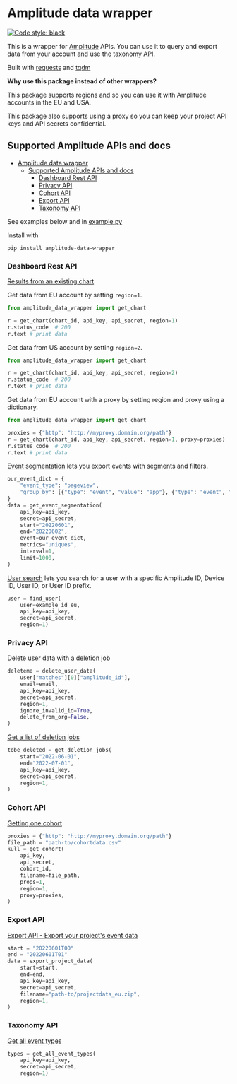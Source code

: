 # Amplitude data wrapper

[![Code style: black](https://img.shields.io/badge/code%20style-black-000000.svg)](https://github.com/psf/black)

This is a wrapper for [Amplitude](https://amplitude.com/) APIs. You can use it to query and export data from your account and use the taxonomy API.

Built with [requests](https://requests.readthedocs.io/en/latest/) and [tqdm](https://github.com/tqdm/tqdm)

**Why use this package instead of other wrappers?**

This package supports regions and so you can use it with Amplitude accounts in the EU and USA.

This package also supports using a proxy so you can keep your project API keys and API secrets confidential.

## Supported Amplitude APIs and docs

- [Amplitude data wrapper](#amplitude-data-wrapper)
  - [Supported Amplitude APIs and docs](#supported-amplitude-apis-and-docs)
    - [Dashboard Rest API](#dashboard-rest-api)
    - [Privacy API](#privacy-api)
    - [Cohort API](#cohort-api)
    - [Export API](#export-api)
    - [Taxonomy API](#taxonomy-api)

See examples below and in [example.py](example.py)

Install with

```
pip install amplitude-data-wrapper
```

### Dashboard Rest API

[Results from an existing chart](https://developers.amplitude.com/docs/dashboard-rest-api#results-from-an-existing-chart)

Get data from EU account by setting `region=1`.

```python
from amplitude_data_wrapper import get_chart

r = get_chart(chart_id, api_key, api_secret, region=1)
r.status_code  # 200
r.text # print data
```

Get data from US account by setting `region=2`.

```python
from amplitude_data_wrapper import get_chart

r = get_chart(chart_id, api_key, api_secret, region=2)
r.status_code  # 200
r.text # print data
```

Get data from EU account with a proxy by setting region and proxy using a dictionary.

```python
from amplitude_data_wrapper import get_chart

proxies = {"http": "http://myproxy.domain.org/path"}
r = get_chart(chart_id, api_key, api_secret, region=1, proxy=proxies)
r.status_code  # 200
r.text # print data
```

[Event segmentation](https://developers.amplitude.com/docs/dashboard-rest-api#event-segmentation) lets you export events with segments and filters.

```python
our_event_dict = {
    "event_type": "pageview",
    "group_by": [{"type": "event", "value": "app"}, {"type": "event", "value": "team"}],
}
data = get_event_segmentation(
    api_key=api_key,
    secret=api_secret,
    start="20220601",
    end="20220602",
    event=our_event_dict,
    metrics="uniques",
    interval=1,
    limit=1000,
)
```

[User search](https://developers.amplitude.com/docs/dashboard-rest-api#user-search) lets you search for a user with a specific Amplitude ID, Device ID, User ID, or User ID prefix.

```python
user = find_user(
    user=example_id_eu, 
    api_key=api_key, 
    secret=api_secret,
    region=1)
```

### Privacy API

Delete user data with a [deletion job](https://developers.amplitude.com/docs/user-deletion#deletion-job)

```python
deleteme = delete_user_data(
    user["matches"][0]["amplitude_id"],
    email=email,
    api_key=api_key,
    secret=api_secret,
    region=1,
    ignore_invalid_id=True,
    delete_from_org=False,
)
```

[Get a list of deletion jobs](https://developers.amplitude.com/docs/user-deletion#get)

```python
tobe_deleted = get_deletion_jobs(
    start="2022-06-01",
    end="2022-07-01",
    api_key=api_key,
    secret=api_secret,
    region=1,
)
```

### Cohort API

[Getting one cohort](https://developers.amplitude.com/docs/behavioral-cohorts-api#getting-one-cohort)

```python
proxies = {"http": "http://myproxy.domain.org/path"}
file_path = "path-to/cohortdata.csv"
kull = get_cohort(
    api_key,
    api_secret,
    cohort_id,
    filename=file_path,
    props=1,
    region=1,
    proxy=proxies,
)
```

### Export API

[Export API - Export your project's event data](https://developers.amplitude.com/docs/export-api#export-api---export-your-projects-event-data)

```python
start = "20220601T00"
end = "20220601T01"
data = export_project_data(
    start=start,
    end=end,
    api_key=api_key,
    secret=api_secret,
    filename="path-to/projectdata_eu.zip",
    region=1,
)
```

### Taxonomy API

[Get all event types](https://developers.amplitude.com/docs/taxonomy-api#get-all-event-types)

```python
types = get_all_event_types(
    api_key=api_key, 
    secret=api_secret, 
    region=1)
```